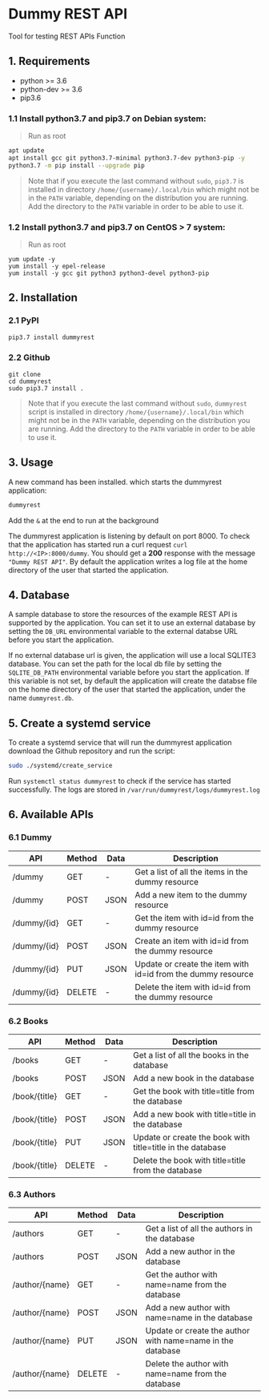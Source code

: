 # Dummy REST API

Tool for testing REST APIs Function

## 1. Requirements

* python >= 3.6
* python-dev >= 3.6
* pip3.6

### 1.1 Install python3.7 and pip3.7 on Debian system:

> Run as root

``` bash
apt update
apt install gcc git python3.7-minimal python3.7-dev python3-pip -y
python3.7 -m pip install --upgrade pip
```

> Note that if you execute the last command without `sudo`, `pip3.7` is installed in directory `/home/{username}/.local/bin` which might not be in the `PATH` variable, depending on the distribution you are running. Add the directory to the `PATH` variable in order to be able to use it.

### 1.2 Install python3.7 and pip3.7 on CentOS > 7 system:

> Run as root

```
yum update -y
yum install -y epel-release
yum install -y gcc git python3 python3-devel python3-pip
```

## 2. Installation

### 2.1 PyPI

``` bash
pip3.7 install dummyrest
```

### 2.2 Github
```
git clone 
cd dummyrest
sudo pip3.7 install .
```

> Note that if you execute the last command without `sudo`, `dummyrest` script is installed in directory `/home/{username}/.local/bin` which might not be in the `PATH` variable, depending on the distribution you are running. Add the directory to the `PATH` variable in order to be able to use it.

## 3. Usage

A new command has been installed. which starts the dummyrest application:

``` bash
dummyrest
```
Add the `&` at the end to run at the background

The dummyrest application is listening by default on port 8000. To check that the application has started run a curl request `curl http://<IP>:8000/dummy`. You should get a **200** response with the message `"Dummy REST API"`. By default the application writes a log file at the home directory of the user that started the application.

## 4. Database

A sample database to store the resources of the example REST API is supported by the application. You can set it to use an external database by setting the `DB_URL` environmental variable to the external databse URL before you start the application. 

If no external database url is given, the application will use a local SQLITE3 database. You can set the path for the local db file by setting the `SQLITE_DB_PATH` environmental variable before you start the application. If this variable is not set, by default the application will create the databse file on the home directory of the user that started the application, under the name `dummyrest.db`.

## 5. Create a systemd service

To create a systemd service that will run the dummyrest application download the Github repository and run the script:
``` bash
sudo ./systemd/create_service
```

Run `systemctl status dummyrest` to check if the service has started successfully. The logs are stored in `/var/run/dummyrest/logs/dummyrest.log`

## 6. Available APIs
### 6.1 Dummy
| API | Method | Data | Description |
| --- | --- | --- | --- |
| /dummy | GET | - | Get a list of all the items in the dummy resource |
| /dummy | POST | JSON | Add a new item to the dummy resource |
| /dummy/{id} | GET | - | Get the item with id=id from the dummy resource |
| /dummy/{id} | POST | JSON | Create an item with id=id from the dummy resource |
| /dummy/{id} | PUT | JSON | Update or create the item with id=id from the dummy resource |
| /dummy/{id} | DELETE | - | Delete the item with id=id from the dummy resource |

### 6.2 Books
| API | Method | Data | Description |
| --- | --- | --- | --- |
| /books | GET | - | Get a list of all the books in the database |
| /books | POST | JSON | Add a new book in the database |
| /book/{title} | GET | - | Get the book with title=title from the database |
| /book/{title} | POST | JSON | Add a new book with title=title in the database |
| /book/{title} | PUT | JSON | Update or create the book with title=title in the database |
| /book/{title} | DELETE | - | Delete the book with title=title from the database |

### 6.3 Authors
| API | Method | Data | Description |
| --- | --- | --- | --- |
| /authors | GET | - | Get a list of all the authors in the database |
| /authors | POST | JSON | Add a new author in the database |
| /author/{name} | GET | - | Get the author with name=name from the database |
| /author/{name} | POST | JSON | Add a new author with name=name in the database |
| /author/{name} | PUT | JSON | Update or create the author with name=name in the database |
| /author/{name} | DELETE | - | Delete the author with name=name from the database |
